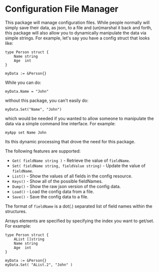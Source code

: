 Configuration File Manager
==================================

This package will manage configuration files. While people normally will
simply save their data, as json, to a file and (un)marshal it back and
forth, this package will also allow you to dynamically manipulate the
data via simple strings.  For example, let's say you have
a config struct that looks like:

```
type Person struct {
	Name string
	Age	 int
}

myData := &Person{}
```

While you can do:
```
myData.Name = "John"
```
without this package, you can't easily do:
```
myData.Set("Name", "John")
```
which would be needed if you wanted to allow someone to manipulate
the data via a simple command line interface.  For example:
```
myApp set Name John
```
Its this dynamic processing that drove the need for this package.

The following features are supported:
* `Get( fieldName string )` - Retrieve the value of `fieldName`.
* `Set( fieldName string, fieldValue string)` - Update the value of `fieldName`.
* `List()` - Show the values of all fields in the config resource.
* `Keys()` - Show all of the possible fieldNames.
* `Dump()` - Show the raw json version of the config data.
* `Load()` - Load the config data from a file.
* `Save()` - Save the config data to a file.

The format of `fieldName` is a dot(.) separated list of field names
within the structures.

Arrays elements are specified by specifying the index you want to 
get/set. For example:
```
type Person struct {
	AList []string
	Name string
	Age	 int
}

myData := &Person{}
myData.Set( "AList.2", "John" )
```

